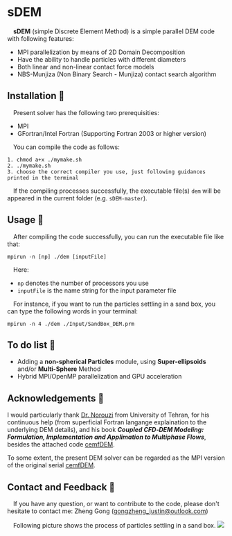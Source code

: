 # sDEM
&emsp;**sDEM** (simple Discrete Element Method) is a simple parallel DEM code with following features:

* MPI parallelization by means of 2D Domain Decomposition
* Have the ability to handle particles with different diameters
* Both linear and non-linear contact force models
* NBS-Munjiza (Non Binary Search - Munjiza) contact search algorithm

## Installation :briefcase:
&emsp;Present solver has the following two prerequisities:

* MPI
* GFortran/Intel Fortran (Supporting Fortran 2003 or higher version)

&emsp;You can compile the code as follows:
```
1. chmod a+x ./mymake.sh
2. ./mymake.sh
3. choose the correct compiler you use, just following guidances printed in the terminal
```
&emsp;If the compiling processes successfully, the executable file(s) `dem` will be appeared in the current folder (e.g. `sDEM-master`).

## Usage :book:
&emsp;After compiling the code successfully, you can run the executable file like that:
```
mpirun -n [np] ./dem [inputFile]
```
&emsp;Here:
* `np` denotes the number of processors you use
* `inputFile` is the name string for the input parameter file  

&emsp;For instance, if you want to run the particles settling in a sand box, you can type the following words in your terminal:
```
mpirun -n 4 ./dem ./Input/SandBox_DEM.prm
```
## To do list :muscle:
* Adding a **non-spherical Particles** module, using **Super-ellipsoids** and/or **Multi-Sphere** Method
* Hybrid MPI/OpenMP parallelization and GPU acceleration  

## Acknowledgements :clap:
  I would particularly thank [Dr. Norouzi](https://www.researchgate.net/profile/Hamid-Norourzi) from University of Tehran, for his continuous help (from superficial Fortran langange explaination to the underlying DEM details), and his book **_Coupled CFD‐DEM Modeling: Formulation, Implementation and Applimation to Multiphase Flows_**, besides the attached code [cemfDEM](https://github.com/hamidrezanorouzi/cemfDEM). 
  
  To some extent, the present DEM solver can be regarded as the MPI version of the original serial [cemfDEM](https://github.com/hamidrezanorouzi/cemfDEM).

## Contact and Feedback :email:
&emsp;If you have any question, or want to contribute to the code, please don't hesitate to contact me: Zheng Gong (gongzheng_justin@outlook.com)

&emsp;Following picture shows the process of particles settling in a sand box.
![](doc/sandbox.gif)
